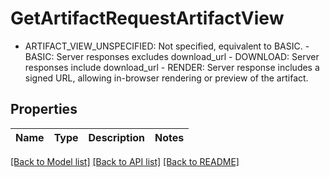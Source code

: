 # GetArtifactRequestArtifactView

 - ARTIFACT_VIEW_UNSPECIFIED: Not specified, equivalent to BASIC.  - BASIC: Server responses excludes download_url  - DOWNLOAD: Server responses include download_url  - RENDER: Server response includes a signed URL, allowing in-browser rendering or preview of the artifact.
## Properties
Name | Type | Description | Notes
------------ | ------------- | ------------- | -------------

[[Back to Model list]](../README.md#documentation-for-models) [[Back to API list]](../README.md#documentation-for-api-endpoints) [[Back to README]](../README.md)


